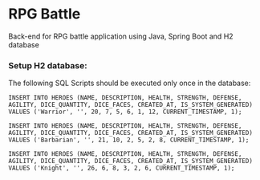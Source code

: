 # RPG Battle
Back-end for RPG battle application using Java, Spring Boot and H2 database

### Setup H2 database: 
The following SQL Scripts should be executed only once in the database:

```` roomsql
INSERT INTO HEROES (NAME, DESCRIPTION, HEALTH, STRENGTH, DEFENSE, AGILITY, DICE_QUANTITY, DICE_FACES, CREATED_AT, IS_SYSTEM_GENERATED)
VALUES ('Warrior', '', 20, 7, 5, 6, 1, 12, CURRENT_TIMESTAMP, 1);

INSERT INTO HEROES (NAME, DESCRIPTION, HEALTH, STRENGTH, DEFENSE, AGILITY, DICE_QUANTITY, DICE_FACES, CREATED_AT, IS_SYSTEM_GENERATED)
VALUES ('Barbarian', '', 21, 10, 2, 5, 2, 8, CURRENT_TIMESTAMP, 1);

INSERT INTO HEROES (NAME, DESCRIPTION, HEALTH, STRENGTH, DEFENSE, AGILITY, DICE_QUANTITY, DICE_FACES, CREATED_AT, IS_SYSTEM_GENERATED)
VALUES ('Knight', '', 26, 6, 8, 3, 2, 6, CURRENT_TIMESTAMP, 1);
````
